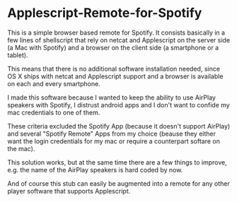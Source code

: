 Applescript-Remote-for-Spotify
==============================

This is a simple browser based remote for Spotify.
It consists basically in a few lines of shellscript that rely on netcat and Applescript on the server side (a Mac with Spotify) and a browser on the client side (a smartphone or a tablet).

This means that there is no additional software installation needed, since OS X ships with netcat and Applescript support and a browser is available on each and every smartphone.

I made this software because I wanted to keep the ability to use AirPlay speakers with Spotify, I distrust android apps and I don't want to confide my mac credentials to one of them.

These criteria excluded the Spotify App (because it doesn't support AirPlay) and several "Spotify Remote" Apps from my choice (beause they either want the login credentials for my mac or require a counterpart softare on the mac).


This solution works, but at the same time there are a few things to improve, e.g. the name of the AirPlay speakers is hard coded by now.

And of course this stub can easily be augmented into a remote for any other player software that supports Applescript.
